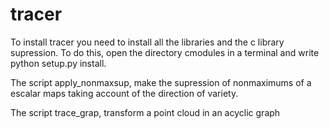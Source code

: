 # tracer
To install tracer you need to install all the libraries and the c library supression. To do this, open the directory cmodules in a terminal and write python setup.py install.

The script apply_nonmaxsup, make the supression of nonmaximums of a escalar maps taking account of the direction of variety.

The script trace_grap, transform a point cloud in an acyclic graph
